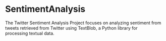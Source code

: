 # SentimentAnalysis
The Twitter Sentiment Analysis Project focuses on analyzing sentiment from tweets retrieved from Twitter using TextBlob, a Python library for processing textual data. 
